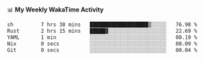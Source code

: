 <!--
**stamp711/stamp711** is a ✨ _special_ ✨ repository because its `README.md` (this file) appears on your GitHub profile.

Here are some ideas to get you started:

- 🔭 I’m currently working on ...
- 🌱 I’m currently learning ...
- 👯 I’m looking to collaborate on ...
- 🤔 I’m looking for help with ...
- 💬 Ask me about ...
- 📫 How to reach me: ...
- 😄 Pronouns: ...
- ⚡ Fun fact: ...
-->

📊 **My Weekly WakaTime Activity**

<!--START_SECTION:waka-->

```txt
sh         7 hrs 38 mins   ███████████████████▒░░░░░   76.98 %
Rust       2 hrs 15 mins   █████▓░░░░░░░░░░░░░░░░░░░   22.69 %
YAML       1 min           ░░░░░░░░░░░░░░░░░░░░░░░░░   00.19 %
Nix        0 secs          ░░░░░░░░░░░░░░░░░░░░░░░░░   00.09 %
Git        0 secs          ░░░░░░░░░░░░░░░░░░░░░░░░░   00.04 %
```

<!--END_SECTION:waka-->

